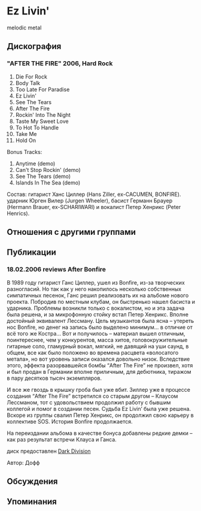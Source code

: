 # Ez Livin'

melodic metal

## Дискография

### "AFTER THE FIRE" 2006, Hard Rock

1. Die For Rock 
2. Body Talk 
3. Too Late For Paradise 
4. Ez Livin' 
5. See The Tears 
6. After The Fire 
7. Rockin' Into The Night 
8. Taste My Sweet Love 
9. To Hot To Handle 
10. Take Me 
11. Hold On 

Bonus Tracks: 
1. Anytime (demo) 
2. Can't Stop Rockin' (demo) 
3. See The Tears (demo) 
4. Islands In The Sea (demo)

Состав: 
гитарист Ханс Циллер (Hans Ziller, ex-CACUMEN, BONFIRE). 
ударник Юрген Вилер (Jurgen Wheeler), 
басист Германн Брауер (Hermann Brauer, ex-SCHARIWARI) 
и вокалист Петер Хенрикс (Peter Henrics).


## Отношения с другими группами


## Публикации

### 18.02.2006 reviews After Bonfire

<P>В 1989 году гитарист Ганс Циллер, ушел из Bonfire, из-за творческих разногласий. Но так как у него накопилось несколько собственных симпатичных песенок, Ганс решил реализовать их на альбоме нового проекта. Побродив по местным клубам, он быстренько нашел басиста и ударника. Проблемы возникли только с вокалистом, но и эта задача была решена, и за микрофонную стойку встал Петер Хенрикс. Вполне достойный эквивалент Лессману. Цель музыкантов была ясна – утереть нос Bonfire, но денег на запись было выделено минимум… в отличие от всё того же Костра... Вот и получилось – материал вышел отличным, поинтереснее, чем у конкурентов, масса хитов, головокружительные гитарные соло, гламурный вокал, мягкий, не давящий на уши саунд, в общем, все как было положено во времена расцвета «волосатого метала», но вот уровень записи оказался довольно низок. Вследствие этого, эффекта разорвавшейся бомбы “After The Fire” не произвел, хотя и был продан в Германии вполне приличным, для дебютника, тиражом в пару десятков тысяч экземпляров. </P>
<P>И все же гвоздь в крышку гроба был уже вбит. Зиллер уже в процессе создания “After The Fire” встретился со старым другом – Клаусом Лессманом, тот с удовольствием продолжил работу с бывшим коллегой и помог в создании песен. Судьба Ez Livin’ была уже решена. Вскоре из группы свалил Петер Хенрикс, он продолжил свою карьеру в коллективе SOS. История Bonfire продолжается.</P>
<P>На переиздании альбома в качестве бонуса добавлены редкие демки – как раз результат встречи Клауса и Ганса.</P>
<P>диск предоставлен <A href="http://www.darkdivision.ru">Dark Division</A></P>
Автор: Дофф


## Обсуждения


## Упоминания

